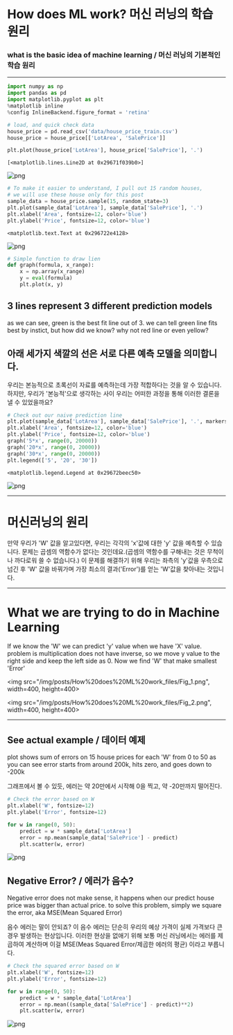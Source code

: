 
# How does ML work? 머신 러닝의 학습 원리
### what is the basic idea of machine learning / 머신 러닝의 기본적인 학습 원리
--- 


```python
import numpy as np
import pandas as pd
import matplotlib.pyplot as plt
%matplotlib inline
%config InlineBackend.figure_format = 'retina'
```


```python
# load, and quick check data
house_price = pd.read_csv('data/house_price_train.csv')
house_price = house_price[['LotArea', 'SalePrice']]

plt.plot(house_price['LotArea'], house_price['SalePrice'], '.')
```




    [<matplotlib.lines.Line2D at 0x29671f039b0>]




![png](/img/posts/How%20does%20ML%20work_files/How%20does%20ML%20work_2_1.png)



```python
# To make it easier to understand, I pull out 15 random houses,
# we will use these house only for this post
sample_data = house_price.sample(15, random_state=3)
plt.plot(sample_data['LotArea'], sample_data['SalePrice'], '.')
plt.xlabel('Area', fontsize=12, color='blue')
plt.ylabel('Price', fontsize=12, color='blue')
```




    <matplotlib.text.Text at 0x296722e4128>




![png](/img/posts/How%20does%20ML%20work_files/How%20does%20ML%20work_3_1.png)



```python
# Simple function to draw lien
def graph(formula, x_range):
    x = np.array(x_range)
    y = eval(formula)
    plt.plot(x, y)
```

## 3 lines represent 3 different prediction models
as we can see, green is the best fit line out of 3. we can tell green line fits best by instict, but how did we know? why not red line or even yellow?
## 아래 세가지 색깔의 선은 서로 다른 예측 모델을 의미합니다.
우리는 본능적으로 초록선이 자료를 예측하는데 가장 적합하다는 것을 알 수 있습니다. 하지만, 우리가 '본능적'으로 생각하는 사이 우리는 어떠한 과정을 통해 이러한 결론을 낼 수 있었을까요?


```python
# Check out our naive prediction line
plt.plot(sample_data['LotArea'], sample_data['SalePrice'], '.', markersize=8, label='_nolegend_')
plt.xlabel('Area', fontsize=12, color='blue')
plt.ylabel('Price', fontsize=12, color='blue')
graph('5*x', range(0, 20000))
graph('20*x', range(0, 20000))
graph('30*x', range(0, 20000))
plt.legend(['5', '20', '30'])
```




    <matplotlib.legend.Legend at 0x29672beec50>




![png](/img/posts/How%20does%20ML%20work_files/How%20does%20ML%20work_6_1.png)


---
# 머신러닝의 원리
만약 우리가 'W' 값을 알고있다면, 우리는 각각의 'x'값에 대한 'y' 값을 예측할 수 있습니다.
문제는 곱셈의 역함수가 없다는 것인데요.(곱셈의 역함수를 구해내는 것은 무척이나 까다로워 쓸 수 없습니다.) 
이 문제를 해결하기 위해 우리는 좌측의 'y'값을 우측으로 넘긴 후 'W' 값을 바꿔가며 가장 최소의 결과('Error')를 얻는 'W'값을 찾아내는 것입니다.

---
# What we are trying to do in Machine Learning
If we know the 'W' we can predict 'y' value when we have 'X' value.
problem is multiplication does not have inverse, so we move y value to the right side
and keep the left side as 0. Now we find 'W' that make smallest 'Error'

<img src="/img/posts/How%20does%20ML%20work_files/Fig_1.png", width=400, height=400>

<img src="/img/posts/How%20does%20ML%20work_files/Fig_2.png", width=400, height=400>

---
## See actual example / 데이터 예제
plot shows sum of errors on 15 house prices for each 'W' from 0 to 50
as you can see error starts from around 200k, hits zero, and goes down to -200k

그래프에서 볼 수 있듯, 에러는 약 20만에서 시작해 0을 찍고, 약 -20만까지 떨어진다.


```python
# Check the error based on W
plt.xlabel('W', fontsize=12)
plt.ylabel('Error', fontsize=12)

for w in range(0, 50):
    predict = w * sample_data['LotArea']
    error = np.mean(sample_data['SalePrice'] - predict)
    plt.scatter(w, error)
```


![png](/img/posts/How%20does%20ML%20work_files/How%20does%20ML%20work_11_0.png)


## Negative Error? / 에러가 음수?
Negative error does not make sense, it happens when our predict house price was bigger than actual price. to solve this problem, simply we square the error, aka MSE(Mean Squared Error)

음수 에러는 말이 안되죠? 이 음수 에러는 단순히 우리의 예상 가격이 실제 가격보다 큰 경우 발생하는 현상입니다. 이러한 현상을 없애기 위해 보통 머신 러닝에서는 에러를 제곱하여 계산하며 이걸 MSE(Meas Squared Error/제곱한 에러의 평균) 이라고 부릅니다. 


```python
# Check the squared error based on W
plt.xlabel('W', fontsize=12)
plt.ylabel('Error', fontsize=12)

for w in range(0, 50):
    predict = w * sample_data['LotArea']
    error = np.mean((sample_data['SalePrice'] - predict)**2)
    plt.scatter(w, error)
```


![png](/img/posts/How%20does%20ML%20work_files/How%20does%20ML%20work_13_0.png)

